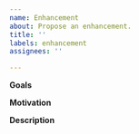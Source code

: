```yaml
---
name: Enhancement
about: Propose an enhancement.
title: ''
labels: enhancement
assignees: ''

---
```


**Goals**

**Motivation**

**Description**
